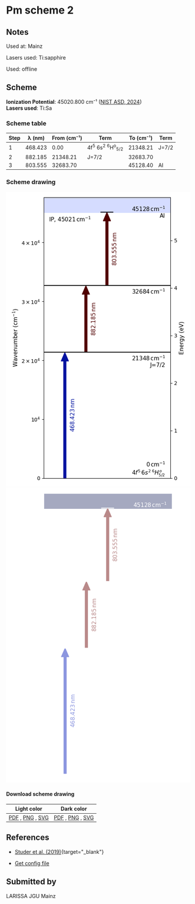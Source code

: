 # Pm scheme 2

## Notes

Used at: Mainz

Lasers used: Ti:sapphire

Used: offline





## Scheme

**Ionization Potential**: 45020.800 cm⁻¹ ([NIST ASD, 2024](https://www.nist.gov/pml/atomic-spectra-database))  
**Lasers used**: Ti:Sa

### Scheme table

| Step | λ (nm)  | From (cm⁻¹) |                                 Term                                  | To (cm⁻¹) | Term  |
| ---- | ------- | ----------- | --------------------------------------------------------------------- | --------- | ----- |
| 1    | 468.423 | 0.00        | 4f<sup>5</sup> 6s<sup>2</sup> <sup>6</sup>H<sup>o</sup><sub>5/2</sub> | 21348.21  | J=7/2 |
| 2    | 882.185 | 21348.21    | J=7/2                                                                 | 32683.70  |       |
| 3    | 803.555 | 32683.70    |                                                                       | 45128.40  | AI    |


### Scheme drawing

![pm scheme, light mode](pm-002/pm-002-light.png#only-light)
![pm scheme, dark mode](pm-002/pm-002-dark-web.png#only-dark)

#### Download scheme drawing

|                                            Light color                                            |                                           Dark color                                           |
| ------------------------------------------------------------------------------------------------- | ---------------------------------------------------------------------------------------------- |
| [PDF](pm-002/pm-002-light.pdf) , [PNG](pm-002/pm-002-light.png) , [SVG](pm-002/pm-002-light.svg)  | [PDF](pm-002/pm-002-dark.pdf) , [PNG](pm-002/pm-002-dark.png) , [SVG](pm-002/pm-002-dark.svg)  |


## References

  - [Studer et al. (2019)](https://doi.org/10.1103/PhysRevA.99.062513){target="_blank"}

  - [Get config file](https://github.com/RIMS-Code/rims-code.github.io/blob/main/db/pm-002.json)



## Submitted by

LARISSA JGU Mainz

